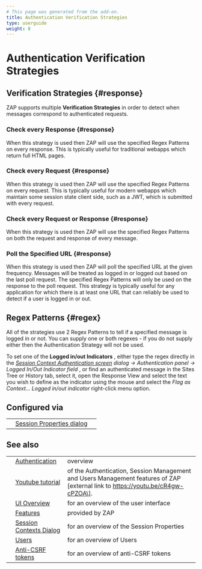 ```yaml
---
# This page was generated from the add-on.
title: Authentication Verification Strategies
type: userguide
weight: 8
---
```


# Authentication Verification Strategies

## Verification Strategies {#response}

ZAP supports multiple **Verification Strategies** in order to detect when messages correspond to authenticated requests.

### Check every Response {#response}

When this strategy is used then ZAP will use the specified Regex Patterns on every response. This is typically useful for traditional webapps which return full HTML pages.

### Check every Request {#response}

When this strategy is used then ZAP will use the specified Regex Patterns on every request. This is typically useful for modern webapps which maintain some session state client side, such as a JWT, which is submitted with every request.

### Check every Request or Response {#response}

When this strategy is used then ZAP will use the specified Regex Patterns on both the request and response of every message.

### Poll the Specified URL {#response}

When this strategy is used then ZAP will poll the specified URL at the given frequency. Messages will be treated as logged in or logged out based on the last poll request. The specified Regex Patterns will only be used on the response to the poll request. This strategy is typically useful for any application for which there is at least one URL that can reliably be used to detect if a user is logged in or out.

## Regex Patterns {#regex}

All of the strategies use 2 Regex Patterns to tell if a specified message is logged in or not. You can supply one or both regexes - if you do not supply either then the Authentication Strategy will not be used.


To set one of the **Logged in/out Indicators** , either type the regex
directly in the *[Session
Context Authentication screen](/docs/desktop/ui/dialogs/session/context-auth/) dialog -\> Authentication panel -\> Logged In/Out Indicator field* ,
or find an authenticated message in the Sites Tree or History tab, select it, open the
Response View and select the text you wish to define as the indicator using the
mouse and select the *Flag as Context... Logged in/out indicator* right-click menu option.

## Configured via

|   |                                                                              |   |
|---|------------------------------------------------------------------------------|---|
|   | [Session Properties dialog](/docs/desktop/ui/dialogs/session/contexts/#auth) |   |

## See also

|   |                                                                       |                                                                                                                                   |
|---|-----------------------------------------------------------------------|-----------------------------------------------------------------------------------------------------------------------------------|
|   | [Authentication](/docs/desktop/start/features/authentication/)        | overview                                                                                                                          |
|   | [Youtube tutorial](https://youtu.be/cR4gw-cPZOA)                      | of the Authentication, Session Management and Users Management features of ZAP \[external link to https://youtu.be/cR4gw-cPZOA\]. |
|   | [UI Overview](/docs/desktop/ui/)                                      | for an overview of the user interface                                                                                             |
|   | [Features](/docs/desktop/start/features/)                             | provided by ZAP                                                                                                                   |
|   | [Session Contexts Dialog](/docs/desktop/ui/dialogs/session/contexts/) | for an overview of the Session Properties                                                                                         |
|   | [Users](/docs/desktop/start/features/users/)                          | for an overview of Users                                                                                                          |
|   | [Anti-CSRF tokens](/docs/desktop/start/features/anticsrf/)            | for an overview of anti-CSRF tokens                                                                                               |
